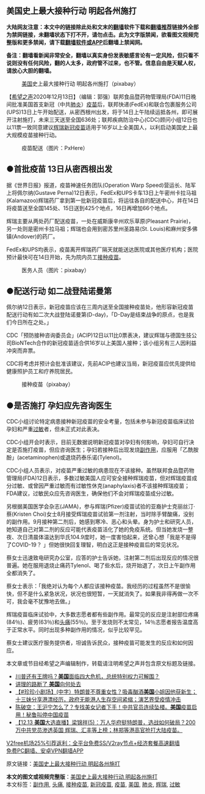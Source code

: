  <h2>美国史上最大接种行动 明起各州施打</h2> <p class="notice"><b>大陆网友注意：本文中的链接除此处和文末的<a href="https://github.com/bannedbook/fanqiang" >翻墙</a>软件下载和<a href="https://github.com/killgcd/justmysocks/blob/master/README.md">翻墙推荐</a>链接外全部为禁网链接，未翻墙状态下打不开，请勿点击。此为文字版禁闻，欲看图文视频完整版和更多禁闻，请下载<a href="https://github.com/bannedbook/fanqiang">翻墙软件或APP</a>后翻墙上禁闻网。</p><p>备注：翻墙看新闻非常安全，翻墙以真实身份发表敏感言论有一定风险，但只看不说则没有任何风险，翻的人太多，政府管不过来，也不管。信息自由是天赋人权，请放心大胆的翻墙。</b></p>  <div class="entry"> <figure><figcaption><a href="https://www.bannedbook.org/bnews/tag/%e7%be%8e%e5%9b%bd/" class="st_tag internal_tag" rel="tag" title="标签 美国 下的日志">美国</a>史上最大接种行动 明起各州施打（pixabay）</figcaption></figure> <p>【<span class='wp_keywordlink_affiliate'><a href="https://www.soundofhope.org" title="希望之声" target="_blank">希望之声</a></span>2020年12月13日】（编辑：郭强）联邦食品暨药物管理局(FDA)11日晚间批准美国首支新冠（中共<a href="https://www.bannedbook.org/bnews/tag/%e8%82%ba%e7%82%8e/" class="st_tag internal_tag" rel="tag" title="标签 肺炎 下的日志">肺炎</a>）<a href="https://www.bannedbook.org/bnews/tag/%e7%96%ab%e8%8b%97/" class="st_tag internal_tag" rel="tag" title="标签 疫苗 下的日志">疫苗</a>后，联邦快递(FedEx)和联合包裹服务公司(UPS)13日上午开始配送，从密西根州出发，将于14日上午陆续运抵各州，即可展开注射施打，未来三天送至全国636处；联邦疾病防治中心(CDC)顾问小组12日也以11票一致同意建议<a href="https://www.bannedbook.org/bnews/tag/%e8%be%89%e7%91%9e/" class="st_tag internal_tag" rel="tag" title="标签 辉瑞 下的日志">辉瑞</a><a href="https://www.bannedbook.org/bnews/tag/%e6%96%b0%e5%86%a0%e7%96%ab%e8%8b%97/" class="st_tag internal_tag" rel="tag" title="标签 新冠疫苗 下的日志">新冠疫苗</a>适用于16岁以上全美国人，以利启动美国史上最大规模疫苗接种行动。</p> <figure><figcaption>疫苗配送（图片：PxHere）</figcaption></figure> <h2>●首批疫苗 13日从密西根出发</h2> <p>据《世界日报》报道，疫苗神速任务团队(Operation Warp Speed)营运长、陆军上将佩尔纳(Gustave Perna)12日表示，FedEx和UPS卡车13日上午密州卡拉马祖(Kalamazoo)辉瑞药厂拿到第一批新冠疫苗后，将运往各自的配送中心，并在14日将疫苗送至全国145处、15日送到425个地点，16日再增加66个地点。</p> <p>辉瑞主要从两处药厂配送疫苗，一处在威斯康辛州欢乐草原(Pleasant Prairie)，另一处则是密州卡拉马祖；辉瑞也会用到密苏里州圣路易(St. Louis)和麻州安多佛镇(Andover)的药厂。</p> <p>FedEx和UPS均表示，疫苗离开辉瑞药厂隔天就能送达医院或其他医疗机构；医院预计最快可在14日开始，先为院内员工<a href="https://www.bannedbook.org/bnews/tag/%E6%8E%A5%E7%A7%8D%E7%96%AB%E8%8B%97/" class="st_tag internal_tag" rel="tag" title="标签 接种疫苗 下的日志">接种疫苗</a>。</p>  <figure><figcaption>医务人员（图片：pixabay）</figcaption></figure> <h2>●配送行动 如二战登陆诺曼第</h2> <p>佩尔纳12日表示，新冠疫苗应该在三周内送至全国接种疫苗处，他形容新冠疫苗配送行动有如二次大战登陆诺曼第(D-day)，「D-Day是结束战争的原点，也是我们今日所在之处。」</p> <p>CDC「预防接种咨询委员会」(ACIP)12日以11比0票表决，建议辉瑞与德国生技公司BioNTech合作的新冠疫苗适合供16岁以上美国人接种；该小组另有三人因利益冲突而弃票。</p> <p>CDC将考虑并预计会批准该建议，先前ACIP也建议当局，新冠疫苗应优先提供给健康照护员工和疗养院居民。</p> <figure><figcaption>接种疫苗（pixabay）</figcaption></figure> <h2>●是否施打 孕妇应先咨询医生</h2> <p>CDC小组讨论特定病患接种新冠疫苗的安全考量，包括未参与新冠疫苗临床试验孕妇和严重<a href="https://www.bannedbook.org/bnews/tag/%E8%BF%87%E6%95%8F/" class="st_tag internal_tag" rel="tag" title="标签 过敏 下的日志">过敏</a>者，但未正式对此表决。</p>  <p>CDC小组开会时表示，目前无数据说明新冠疫苗对孕妇有何影响，孕妇可自行决定是否施打疫苗，但应咨询医生；孕妇若接种后出现发烧<a href="https://www.bannedbook.org/bnews/tag/%E5%89%AF%E4%BD%9C%E7%94%A8/" class="st_tag internal_tag" rel="tag" title="标签 副作用 下的日志">副作用</a>，应服用「乙酰胺酚」(acetaminophen)或退烧药泰乐诺(Tylenol)。</p> <p>CDC小组人员表示，对疫苗严重过敏的病患现在不该接种。虽然联邦食品暨药物管理局(FDA)12日表示，多数过敏美国人应可安全接种辉瑞疫苗，但对辉瑞疫苗成分过敏、或曾因严重过敏而有过敏性休克(anaphylaxis)者不该接种辉瑞疫苗；FDA建议，过敏民众应先咨询医生，确保他们不会对辉瑞疫苗成分过敏。</p> <p>另根据美国医学会杂志(JAMA)，参与辉瑞(Pfizer)疫苗试验的亚裔护士克丽丝汀·蔡(Kristen Choi)女士8月接受辉瑞疫苗试验第一剂注射，当时除手臂酸痛，没别的副作用。9月接种第二剂后，她感到寒冷、恶心和头晕。身为护士和研究人员，她知道自己对第二剂的反应可能代表疫苗活化了她的免疫系统。但当她发烧一整夜、次日清晨体温达到华氏104.9度时，她一度害怕起来，还曾心想「我是不是得了COVID-19？ 」但她很快回复理智，明白这正是接种疫苗后的常见状况。</p> <p>蔡女士迅速致电研究办公室，应答的护士告诉她，注射第二剂后出现反应的情况很普遍。她在服用退烧止痛药Tylenol、喝了些水后，烧开始退了，次日上午副作用全都消失了。</p>  <p>蔡女士表示：「我绝对认为每个人都应该接种疫苗。我经历的过程虽然不是很愉快，但不是什么紧急状况，状况也很短暂，一天就消失了。如果我非得再做一次不可，我会毫不犹豫地去做。」</p> <p>辉瑞疫苗临床试验中，大多数志愿者都有些副作用。最常见的反应是注射部位疼痛(84％)、疲劳(63％)和<a href="https://www.bannedbook.org/bnews/tag/%e5%a4%b4%e7%97%9b/" class="st_tag internal_tag" rel="tag" title="标签 头痛 下的日志">头痛</a>(55％)。至于发烧则不太常见，14％志愿者报告温度高于正常水平。同时出现多种副作用的情况，似乎比较罕见。</p> <p>蔡女士建议医疗服务提供者，坦诚告诉民众，接种疫苗可能发生的反应和如何因应。</p> <p>本文章或节目经希望之声编辑制作，转载请注明希望之声并包含原文标题及链接。</p>  <ul class='op-related-articles' title='相关阅读'> <li><a href='https://www.bannedbook.org/bnews/taiwannews/20201213/1447166.html' target='_blank'>川普还有王牌吗？<b>美国</b>面临四大危机，总统特别权力可解围？</a></li> <li><a href='https://www.bannedbook.org/bnews/ssgc/20201213/1447163.html' target='_blank'>讲理的路断了 <b>美国</b>向何处去</a></li> <li><a href='https://www.bannedbook.org/bnews/bannedvideo/20201213/1447162.html' target='_blank'>【#珍珍小剧场】(中字）特朗普不尊重女性？吸毒酗酒<b>美国</b>小姐因他获新生；十三妹分享港漂经历，政府无能港人生存空间紧缩；演艺界受疫情冲击</a></li> <li><a href='https://www.bannedbook.org/bnews/cbnews/20201213/1447141.html' target='_blank'>陈破空：王沪宁怎么了？专找美女记者下手！中共官员连续坠楼。<b>美国</b>疫苗启用！秘鲁叫停中国疫苗</a></li> <li><a href='https://www.bannedbook.org/bnews/bannedvideo/20201213/1447113.html' target='_blank'>【12.13 <b>美国</b>大选直播】梁锦祥(5)：万人华府挺特朗普，选战如何破局？200万中共党员渗透英国 辉瑞、汇丰等上榜；林郑等港高官抢打大陆疫苗。</a></li> </ul> <p class="texttj"> <a href="https://www.bannedbook.org/forum23/topic22702.html" target="_blank">V2free机场25%引荐返利：全平台免费SS/V2ray节点+经济套餐高速翻墙</a><br/> <a href="https://github.com/bannedbook/fanqiang/wiki/%E7%A6%81%E9%97%BB%E7%BD%91%E5%AE%89%E5%8D%93%E7%BF%BB%E5%A2%99%E6%96%B0%E9%97%BBAPP" target="_blank">免费PC翻墙、安卓VPN翻墙APP</a></p><p>原文链接：<a class="src_link"  href="https://www.soundofhope.org/post/453172" target="_blank">美国史上最大接种行动 明起各州施打</a></p><a name='sharetosocial'></a>       <div><b>本文的图文或视频完整版</b>：<a href='https://www.bannedbook.org/bnews/comments/20201213/1447170.html'>美国史上最大接种行动 明起各州施打</a></div>  </div><!--END ENTRY--> <div class="postfooter"> <div>本文标签：<a href="https://www.bannedbook.org/bnews/tag/%E5%89%AF%E4%BD%9C%E7%94%A8/" rel="tag">副作用</a>, <a href="https://www.bannedbook.org/bnews/tag/%e5%a4%b4%e7%97%9b/" rel="tag">头痛</a>, <a href="https://www.bannedbook.org/bnews/tag/%E6%8E%A5%E7%A7%8D%E7%96%AB%E8%8B%97/" rel="tag">接种疫苗</a>, <a href="https://www.bannedbook.org/bnews/tag/%e6%96%b0%e5%86%a0%e7%96%ab%e8%8b%97/" rel="tag">新冠疫苗</a>, <a href="https://www.bannedbook.org/bnews/tag/%e7%96%ab%e8%8b%97/" rel="tag">疫苗</a>, <a href="https://www.bannedbook.org/bnews/tag/%e7%be%8e%e5%9b%bd/" rel="tag">美国</a>, <a href="https://www.bannedbook.org/bnews/tag/%e8%82%ba%e7%82%8e/" rel="tag">肺炎</a>, <a href="https://www.bannedbook.org/bnews/tag/%e8%be%89%e7%91%9e/" rel="tag">辉瑞</a>, <a href="https://www.bannedbook.org/bnews/tag/%E8%BF%87%E6%95%8F/" rel="tag">过敏</a></div>  </div><!--END POSTFOOTER--> 